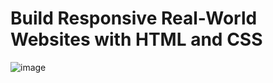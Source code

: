# Build Responsive Real-World Websites with HTML and CSS <br>

![image](https://github.com/MucahidDeveloper/Kalbonyan-Elmarsos/assets/127043807/607a585b-3f0d-4e67-9dc2-bb767e459d30)
